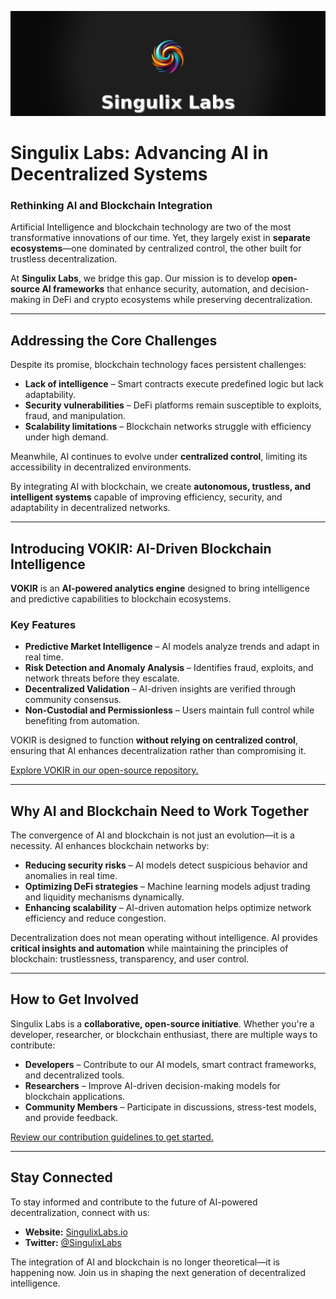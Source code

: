 ![Singulix Labs Banner](https://github.com/Singulix-Labs/.github/blob/2f137ca51a9fb406c4eb3690c41cace67b96289d/twitter_banner_singulix_updated.jpg)

# Singulix Labs: Advancing AI in Decentralized Systems  

### Rethinking AI and Blockchain Integration  

Artificial Intelligence and blockchain technology are two of the most transformative innovations of our time. Yet, they largely exist in **separate ecosystems**—one dominated by centralized control, the other built for trustless decentralization.  

At **Singulix Labs**, we bridge this gap. Our mission is to develop **open-source AI frameworks** that enhance security, automation, and decision-making in DeFi and crypto ecosystems while preserving decentralization.  

---

## Addressing the Core Challenges  

Despite its promise, blockchain technology faces persistent challenges:  

- **Lack of intelligence** – Smart contracts execute predefined logic but lack adaptability.  
- **Security vulnerabilities** – DeFi platforms remain susceptible to exploits, fraud, and manipulation.  
- **Scalability limitations** – Blockchain networks struggle with efficiency under high demand.  

Meanwhile, AI continues to evolve under **centralized control**, limiting its accessibility in decentralized environments.  

By integrating AI with blockchain, we create **autonomous, trustless, and intelligent systems** capable of improving efficiency, security, and adaptability in decentralized networks.  

---

## Introducing VOKIR: AI-Driven Blockchain Intelligence  

**VOKIR** is an **AI-powered analytics engine** designed to bring intelligence and predictive capabilities to blockchain ecosystems.  

### Key Features  

- **Predictive Market Intelligence** – AI models analyze trends and adapt in real time.  
- **Risk Detection and Anomaly Analysis** – Identifies fraud, exploits, and network threats before they escalate.  
- **Decentralized Validation** – AI-driven insights are verified through community consensus.  
- **Non-Custodial and Permissionless** – Users maintain full control while benefiting from automation.  

VOKIR is designed to function **without relying on centralized control**, ensuring that AI enhances decentralization rather than compromising it.  

[Explore VOKIR in our open-source repository.](#)  

---

## Why AI and Blockchain Need to Work Together  

The convergence of AI and blockchain is not just an evolution—it is a necessity. AI enhances blockchain networks by:  

- **Reducing security risks** – AI models detect suspicious behavior and anomalies in real time.  
- **Optimizing DeFi strategies** – Machine learning models adjust trading and liquidity mechanisms dynamically.  
- **Enhancing scalability** – AI-driven automation helps optimize network efficiency and reduce congestion.  

Decentralization does not mean operating without intelligence. AI provides **critical insights and automation** while maintaining the principles of blockchain: trustlessness, transparency, and user control.  

---

## How to Get Involved  

Singulix Labs is a **collaborative, open-source initiative**. Whether you're a developer, researcher, or blockchain enthusiast, there are multiple ways to contribute:  

- **Developers** – Contribute to our AI models, smart contract frameworks, and decentralized tools.  
- **Researchers** – Improve AI-driven decision-making models for blockchain applications.  
- **Community Members** – Participate in discussions, stress-test models, and provide feedback.  

[Review our contribution guidelines to get started.](#)  

---

## Stay Connected  

To stay informed and contribute to the future of AI-powered decentralization, connect with us:  

- **Website:** [SingulixLabs.io](#)  
- **Twitter:** [@SingulixLabs](#)  

The integration of AI and blockchain is no longer theoretical—it is happening now. Join us in shaping the next generation of decentralized intelligence.  
